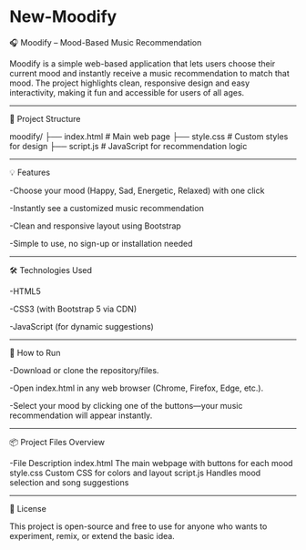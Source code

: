 # New-Moodify

🎧 Moodify – Mood-Based Music Recommendation

Moodify is a simple web-based application that lets users choose their current mood and instantly receive a music recommendation to match that mood. The project highlights clean, responsive design and easy interactivity, making it fun and accessible for users of all ages.

---

📁 Project Structure

moodify/
├── index.html       # Main web page
├── style.css        # Custom styles for design
├── script.js        # JavaScript for recommendation logic

---

💡 Features

-Choose your mood (Happy, Sad, Energetic, Relaxed) with one click

-Instantly see a customized music recommendation

-Clean and responsive layout using Bootstrap

-Simple to use, no sign-up or installation needed

---

🛠️ Technologies Used

-HTML5

-CSS3 (with Bootstrap 5 via CDN)

-JavaScript (for dynamic suggestions)

---

🚀 How to Run

-Download or clone the repository/files.

-Open index.html in any web browser (Chrome, Firefox, Edge, etc.).

-Select your mood by clicking one of the buttons—your music recommendation will appear instantly.

---

📦 Project Files Overview

-File	Description
index.html	The main webpage with buttons for each mood
style.css	Custom CSS for colors and layout
script.js	Handles mood selection and song suggestions

---


📄 License

This project is open-source and free to use for anyone who wants to experiment, remix, or extend the basic idea.
